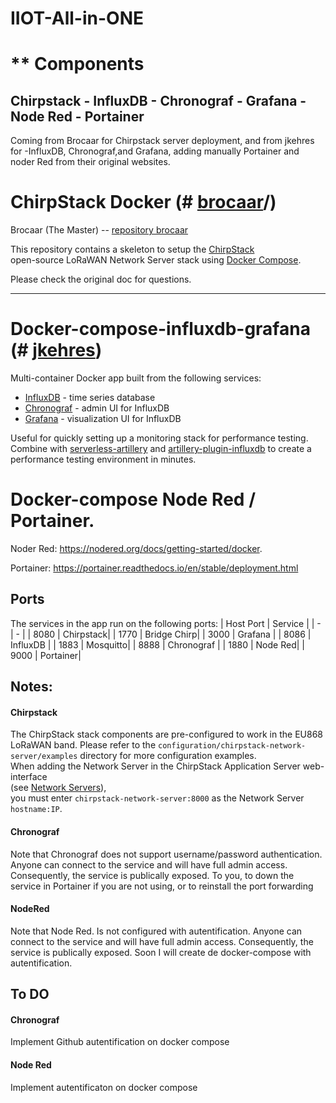 # IIOT-All-in-ONE    

# ** Components 

## Chirpstack - InfluxDB - Chronograf - Grafana - Node Red - Portainer
Coming from Brocaar for Chirpstack server deployment, and from jkehres for -InfluxDB, Chronograf,and Grafana, adding manually Portainer and noder Red from their original websites.

# ChirpStack Docker   (# [brocaar](https://github.com/brocaar)/)
Brocaar (The Master) -- [repository brocaar](https://github.com/brocaar/chirpstack-docker)
  
This repository contains a skeleton to setup the [ChirpStack](https://www.chirpstack.io)  
open-source LoRaWAN Network Server stack using [Docker Compose](https://docs.docker.com/compose/).  
  
Please check the original doc for questions.
  __________________________________________


# Docker-compose-influxdb-grafana (# [jkehres](https://github.com/jkehres))

Multi-container Docker app built from the following services:

* [InfluxDB](https://github.com/influxdata/influxdb) - time series database
* [Chronograf](https://github.com/influxdata/chronograf) - admin UI for InfluxDB
* [Grafana](https://github.com/grafana/grafana) - visualization UI for InfluxDB

Useful for quickly setting up a monitoring stack for performance testing. Combine with [serverless-artillery](https://github.com/Nordstrom/serverless-artillery) and [artillery-plugin-influxdb](https://github.com/Nordstrom/artillery-plugin-influxdb) to create a performance testing environment in minutes.

  # Docker-compose Node Red / Portainer.
  
  Noder Red: https://nodered.org/docs/getting-started/docker.
  
  Portainer: https://portainer.readthedocs.io/en/stable/deployment.html


## Ports

The services in the app run on the following ports:
| Host Port | Service |
| - | - |
| 8080 | Chirpstack|
| 1770 | Bridge Chirp|
| 3000 | Grafana |
| 8086 | InfluxDB |
| 1883 | Mosquitto|
| 8888 | Chronograf |
| 1880 | Node Red|
| 9000 | Portainer|

**Notes:** 
-------------
#### Chirpstack  
The ChirpStack stack components are pre-configured to work in the EU868 LoRaWAN band. Please refer  to the `configuration/chirpstack-network-server/examples` directory for more configuration  examples.  
When adding the Network Server in the ChirpStack Application Server web-interface  
(see [Network Servers](https://www.chirpstack.io/application-server/use/network-servers/)),  
you must enter `chirpstack-network-server:8000` as the Network Server `hostname:IP`.
#### Chronograf
Note that Chronograf does not support username/password authentication. Anyone can connect to the service and will have full admin access. Consequently, the service is  publically exposed.
To you, to down the service in Portainer if you are not using, or to reinstall the port forwarding 
#### NodeRed
Note that Node Red. Is not configured with autentification. Anyone can connect to the service and will have full admin access. Consequently, the service is  publically exposed.
Soon I will create de docker-compose with autentification.


## To DO
#### Chronograf
Implement Github autentification on docker compose
#### Node Red
Implement autentificaton on docker compose
